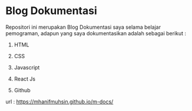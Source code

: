 # Blog Dokumentasi 

Repositori ini merupakan Blog Dokumentasi saya selama belajar pemograman, adapun yang saya dokumentasikan adalah sebagai berikut :

1. HTML

2. CSS

3. Javascript

4. React Js

5. Github

url : https://mhanifmuhsin.github.io/m-docs/